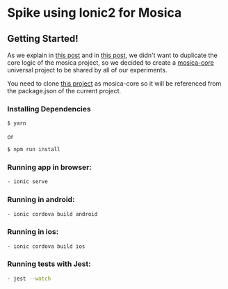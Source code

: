 # Spike using Ionic2 for Mosica

## Getting Started!
As we explain in [this post](https://medium.com/coding-stones/experimentos-con-angularjs-y-arquitectura-hexagonal-b6fc489df0ef) and in [this post](https://medium.com/coding-stones/experimento-con-ionic-2-y-arquitectura-hexagonal-434320a64293), 
we didn't want to duplicate the core logic of the mosica project, so we decided to create a [mosica-core](https://github.com/codingstones/mosica-core) universal project to be shared by all of our experiments.

You need to clone [this project](https://github.com/codingstones/mosica-core) as mosica-core so it will be referenced from the package.json of the current project.

### Installing Dependencies
``` bash
$ yarn 
```
or
``` bash
$ npm run install
```

### Running app in browser: 
``` bash
- ionic serve
```

### Running in android: 
``` bash
- ionic cordova build android
```

### Running in ios:
``` bash
- ionic cordova build ios
```

### Running tests with Jest: 
``` bash
- jest --watch 
```
